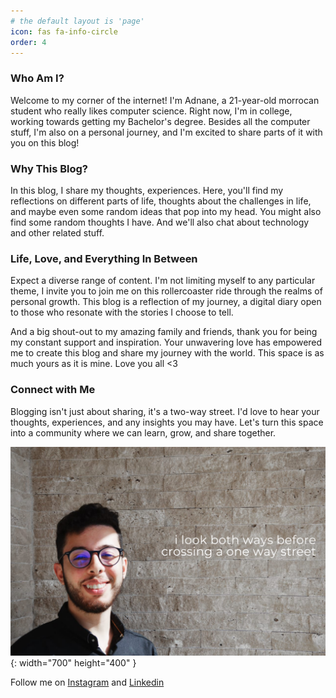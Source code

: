 ```yaml
---
# the default layout is 'page'
icon: fas fa-info-circle
order: 4
---
```


<h3>Who Am I?</h3>
Welcome to my corner of the internet! I'm Adnane, a 21-year-old morrocan student who really likes computer science. Right now, I'm in college, working towards getting my Bachelor's degree. Besides all the computer stuff, I'm also on a personal journey, and I'm excited to share parts of it with you on this blog!

<h3>Why This Blog?</h3>
In this blog, I share my thoughts, experiences. Here, you'll find my reflections on different parts of life, thoughts about the challenges in life, and maybe even some random ideas that pop into my head. You might also find some random thoughts I have. And we'll also chat about technology and other related stuff.

<h3>Life, Love, and Everything In Between</h3>
Expect a diverse range of content. I'm not limiting myself to any particular theme, I invite you to join me on this rollercoaster ride through the realms of personal growth. This blog is a reflection of my journey, a digital diary open to those who resonate with the stories I choose to tell.

And a big shout-out to my amazing family and friends, thank you for being my constant support and inspiration. Your unwavering love has empowered me to create this blog and share my journey with the world. This space is as much yours as it is mine. Love you all <3

<h3>Connect with Me</h3>
Blogging isn't just about sharing, it's a two-way street. I'd love to hear your thoughts, experiences, and any insights you may have. Let's turn this space into a community where we can learn, grow, and share together.


![Desktop View](/assets/img/kk.png){: width="700" height="400" }


Follow me on [Instagram](https://www.instagram.com/adnane_leviosa/) and [Linkedin](https://www.linkedin.com/in/adnane-el-yazidi-5b5b75280/)

